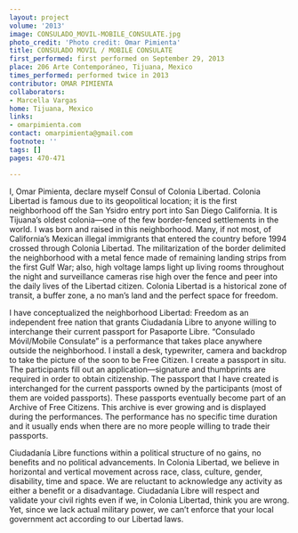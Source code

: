 ```yaml
---
layout: project
volume: '2013'
image: CONSULADO_MOVIL-MOBILE_CONSULATE.jpg
photo_credit: 'Photo credit: Omar Pimienta'
title: CONSULADO MOVIL / MOBILE CONSULATE
first_performed: first performed on September 29, 2013
place: 206 Arte Contemporáneo, Tijuana, Mexico
times_performed: performed twice in 2013
contributor: OMAR PIMIENTA
collaborators:
- Marcella Vargas
home: Tijuana, Mexico
links:
- omarpimienta.com
contact: omarpimienta@gmail.com
footnote: ''
tags: []
pages: 470-471

---
```


I, Omar Pimienta, declare  myself Consul of Colonia Libertad. Colonia Libertad is famous due to its geopolitical location; it is the first neighborhood off the San Ysidro entry port into San Diego California. It is Tijuana’s oldest colonia—one of the few border-fenced settlements in the world. I was born and raised in this neighborhood. Many, if not most, of California’s Mexican illegal immigrants that entered the country before 1994 crossed through Colonia Libertad. The militarization of the border delimited the neighborhood with a metal fence made of remaining landing strips from the first Gulf War; also, high voltage lamps light up living rooms throughout the night and surveillance cameras rise high over the fence and peer into the daily lives of the Libertad citizen. Colonia Libertad is a historical zone of transit, a buffer zone, a no man’s land and the perfect space for freedom.

I have conceptualized the neighborhood Libertad: Freedom as an independent free nation that grants Ciudadanía Libre to anyone willing to interchange their current passport for Pasaporte Libre. “Consulado Móvil/Mobile Consulate” is a performance that takes place anywhere outside the neighborhood. I install a desk, typewriter, camera and backdrop to take the picture of the soon to be Free Citizen. I create a passport in situ. The participants fill out an application—signature and thumbprints are required in order to obtain citizenship. The passport that I have created is interchanged for the current passports owned by the participants (most of them are voided passports). These passports eventually become part of an Archive of Free Citizens. This archive is ever growing and is displayed during the performances. The performance has no specific time duration and it usually ends when there are no more people willing to trade their passports.

Ciudadanía Libre functions within a political structure of no gains, no benefits and no political advancements. In Colonia Libertad, we believe in horizontal and vertical movement across race, class, culture, gender, disability, time and space. We are reluctant to acknowledge any activity as either a benefit or a disadvantage. Ciudadanía Libre will respect and validate your civil rights even if we, in Colonia Libertad, think you are wrong. Yet, since we lack actual military power, we can’t enforce that your local government act according to our Libertad laws.
